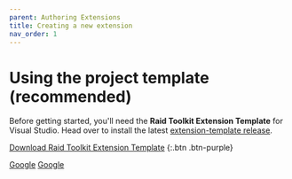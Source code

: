 ```yaml
---
parent: Authoring Extensions
title: Creating a new extension
nav_order: 1
---
```


# Using the project template (recommended)

Before getting started, you'll need the **Raid Toolkit Extension Template** for Visual Studio. Head over to install the latest [extension-template release](https://github.com/raid-toolkit/extension-template/releases/latest).

[Download Raid Toolkit Extension Template](https://github.com/raid-toolkit/extension-template/releases/latest)
{:.btn .btn-purple}

<a href="https://google.com">Google</a>
[Google](https://google.com)
